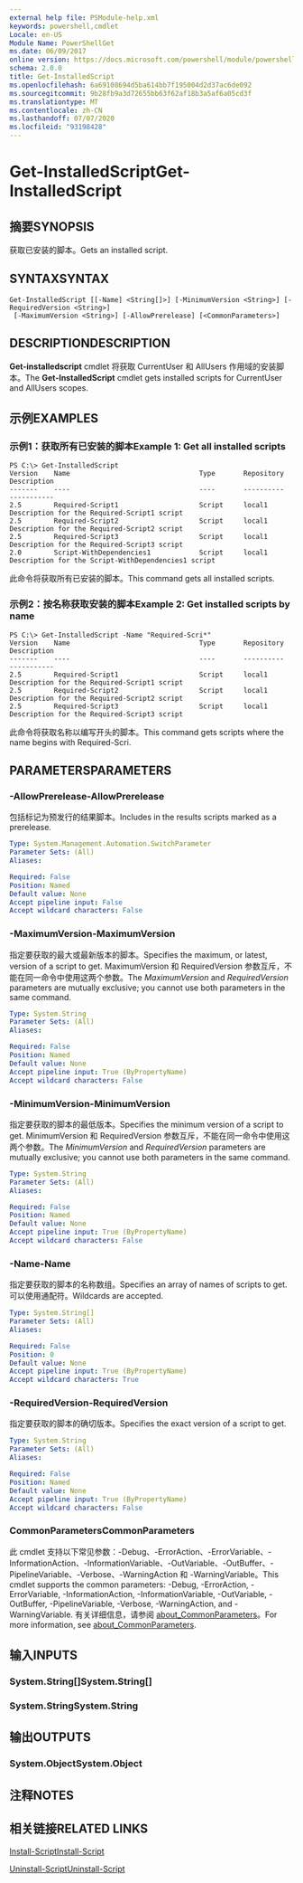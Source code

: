 ```yaml
---
external help file: PSModule-help.xml
keywords: powershell,cmdlet
Locale: en-US
Module Name: PowerShellGet
ms.date: 06/09/2017
online version: https://docs.microsoft.com/powershell/module/powershellget/get-installedscript?view=powershell-6&WT.mc_id=ps-gethelp
schema: 2.0.0
title: Get-InstalledScript
ms.openlocfilehash: 6a69108694d5ba614bb7f195004d2d37ac6de092
ms.sourcegitcommit: 9b28fb9a3d72655bb63f62af18b3a5af6a05cd3f
ms.translationtype: MT
ms.contentlocale: zh-CN
ms.lasthandoff: 07/07/2020
ms.locfileid: "93198428"
---
```

# <span data-ttu-id="3d6a3-103">Get-InstalledScript</span><span class="sxs-lookup"><span data-stu-id="3d6a3-103">Get-InstalledScript</span></span>

## <span data-ttu-id="3d6a3-104">摘要</span><span class="sxs-lookup"><span data-stu-id="3d6a3-104">SYNOPSIS</span></span>
<span data-ttu-id="3d6a3-105">获取已安装的脚本。</span><span class="sxs-lookup"><span data-stu-id="3d6a3-105">Gets an installed script.</span></span>

## <span data-ttu-id="3d6a3-106">SYNTAX</span><span class="sxs-lookup"><span data-stu-id="3d6a3-106">SYNTAX</span></span>

```
Get-InstalledScript [[-Name] <String[]>] [-MinimumVersion <String>] [-RequiredVersion <String>]
 [-MaximumVersion <String>] [-AllowPrerelease] [<CommonParameters>]
```

## <span data-ttu-id="3d6a3-107">DESCRIPTION</span><span class="sxs-lookup"><span data-stu-id="3d6a3-107">DESCRIPTION</span></span>

<span data-ttu-id="3d6a3-108">**Get-installedscript** cmdlet 将获取 CurrentUser 和 AllUsers 作用域的安装脚本。</span><span class="sxs-lookup"><span data-stu-id="3d6a3-108">The **Get-InstalledScript** cmdlet gets installed scripts for CurrentUser and AllUsers scopes.</span></span>

## <span data-ttu-id="3d6a3-109">示例</span><span class="sxs-lookup"><span data-stu-id="3d6a3-109">EXAMPLES</span></span>

### <span data-ttu-id="3d6a3-110">示例1：获取所有已安装的脚本</span><span class="sxs-lookup"><span data-stu-id="3d6a3-110">Example 1: Get all installed scripts</span></span>

```
PS C:\> Get-InstalledScript
Version    Name                                Type       Repository           Description
-------    ----                                ----       ----------           -----------
2.5        Required-Script1                    Script     local1               Description for the Required-Script1 script
2.5        Required-Script2                    Script     local1               Description for the Required-Script2 script
2.5        Required-Script3                    Script     local1               Description for the Required-Script3 script
2.0        Script-WithDependencies1            Script     local1               Description for the Script-WithDependencies1 script
```

<span data-ttu-id="3d6a3-111">此命令将获取所有已安装的脚本。</span><span class="sxs-lookup"><span data-stu-id="3d6a3-111">This command gets all installed scripts.</span></span>

### <span data-ttu-id="3d6a3-112">示例2：按名称获取安装的脚本</span><span class="sxs-lookup"><span data-stu-id="3d6a3-112">Example 2: Get installed scripts by name</span></span>

```
PS C:\> Get-InstalledScript -Name "Required-Scri*"
Version    Name                                Type       Repository           Description
-------    ----                                ----       ----------           -----------
2.5        Required-Script1                    Script     local1               Description for the Required-Script1 script
2.5        Required-Script2                    Script     local1               Description for the Required-Script2 script
2.5        Required-Script3                    Script     local1               Description for the Required-Script3 script
```

<span data-ttu-id="3d6a3-113">此命令将获取名称以编写开头的脚本。</span><span class="sxs-lookup"><span data-stu-id="3d6a3-113">This command gets scripts where the name begins with Required-Scri.</span></span>

## <span data-ttu-id="3d6a3-114">PARAMETERS</span><span class="sxs-lookup"><span data-stu-id="3d6a3-114">PARAMETERS</span></span>

### <span data-ttu-id="3d6a3-115">-AllowPrerelease</span><span class="sxs-lookup"><span data-stu-id="3d6a3-115">-AllowPrerelease</span></span>

<span data-ttu-id="3d6a3-116">包括标记为预发行的结果脚本。</span><span class="sxs-lookup"><span data-stu-id="3d6a3-116">Includes in the results scripts marked as a prerelease.</span></span>

```yaml
Type: System.Management.Automation.SwitchParameter
Parameter Sets: (All)
Aliases:

Required: False
Position: Named
Default value: None
Accept pipeline input: False
Accept wildcard characters: False
```

### <span data-ttu-id="3d6a3-117">-MaximumVersion</span><span class="sxs-lookup"><span data-stu-id="3d6a3-117">-MaximumVersion</span></span>

<span data-ttu-id="3d6a3-118">指定要获取的最大或最新版本的脚本。</span><span class="sxs-lookup"><span data-stu-id="3d6a3-118">Specifies the maximum, or latest, version of a script to get.</span></span>
<span data-ttu-id="3d6a3-119">MaximumVersion  和 RequiredVersion  参数互斥，不能在同一命令中使用这两个参数。</span><span class="sxs-lookup"><span data-stu-id="3d6a3-119">The *MaximumVersion* and *RequiredVersion* parameters are mutually exclusive; you cannot use both parameters in the same command.</span></span>

```yaml
Type: System.String
Parameter Sets: (All)
Aliases:

Required: False
Position: Named
Default value: None
Accept pipeline input: True (ByPropertyName)
Accept wildcard characters: False
```

### <span data-ttu-id="3d6a3-120">-MinimumVersion</span><span class="sxs-lookup"><span data-stu-id="3d6a3-120">-MinimumVersion</span></span>

<span data-ttu-id="3d6a3-121">指定要获取的脚本的最低版本。</span><span class="sxs-lookup"><span data-stu-id="3d6a3-121">Specifies the minimum version of a script to get.</span></span>
<span data-ttu-id="3d6a3-122">MinimumVersion  和 RequiredVersion  参数互斥，不能在同一命令中使用这两个参数。</span><span class="sxs-lookup"><span data-stu-id="3d6a3-122">The *MinimumVersion* and *RequiredVersion* parameters are mutually exclusive; you cannot use both parameters in the same command.</span></span>

```yaml
Type: System.String
Parameter Sets: (All)
Aliases:

Required: False
Position: Named
Default value: None
Accept pipeline input: True (ByPropertyName)
Accept wildcard characters: False
```

### <span data-ttu-id="3d6a3-123">-Name</span><span class="sxs-lookup"><span data-stu-id="3d6a3-123">-Name</span></span>

<span data-ttu-id="3d6a3-124">指定要获取的脚本的名称数组。</span><span class="sxs-lookup"><span data-stu-id="3d6a3-124">Specifies an array of names of scripts to get.</span></span>
<span data-ttu-id="3d6a3-125">可以使用通配符。</span><span class="sxs-lookup"><span data-stu-id="3d6a3-125">Wildcards are accepted.</span></span>

```yaml
Type: System.String[]
Parameter Sets: (All)
Aliases:

Required: False
Position: 0
Default value: None
Accept pipeline input: True (ByPropertyName)
Accept wildcard characters: True
```

### <span data-ttu-id="3d6a3-126">-RequiredVersion</span><span class="sxs-lookup"><span data-stu-id="3d6a3-126">-RequiredVersion</span></span>

<span data-ttu-id="3d6a3-127">指定要获取的脚本的确切版本。</span><span class="sxs-lookup"><span data-stu-id="3d6a3-127">Specifies the exact version of a script to get.</span></span>

```yaml
Type: System.String
Parameter Sets: (All)
Aliases:

Required: False
Position: Named
Default value: None
Accept pipeline input: True (ByPropertyName)
Accept wildcard characters: False
```

### <span data-ttu-id="3d6a3-128">CommonParameters</span><span class="sxs-lookup"><span data-stu-id="3d6a3-128">CommonParameters</span></span>

<span data-ttu-id="3d6a3-129">此 cmdlet 支持以下常见参数：-Debug、-ErrorAction、-ErrorVariable、-InformationAction、-InformationVariable、-OutVariable、-OutBuffer、-PipelineVariable、-Verbose、-WarningAction 和 -WarningVariable。</span><span class="sxs-lookup"><span data-stu-id="3d6a3-129">This cmdlet supports the common parameters: -Debug, -ErrorAction, -ErrorVariable, -InformationAction, -InformationVariable, -OutVariable, -OutBuffer, -PipelineVariable, -Verbose, -WarningAction, and -WarningVariable.</span></span> <span data-ttu-id="3d6a3-130">有关详细信息，请参阅 [about_CommonParameters](https://go.microsoft.com/fwlink/?LinkID=113216)。</span><span class="sxs-lookup"><span data-stu-id="3d6a3-130">For more information, see [about_CommonParameters](https://go.microsoft.com/fwlink/?LinkID=113216).</span></span>

## <span data-ttu-id="3d6a3-131">输入</span><span class="sxs-lookup"><span data-stu-id="3d6a3-131">INPUTS</span></span>

### <span data-ttu-id="3d6a3-132">System.String[]</span><span class="sxs-lookup"><span data-stu-id="3d6a3-132">System.String[]</span></span>

### <span data-ttu-id="3d6a3-133">System.String</span><span class="sxs-lookup"><span data-stu-id="3d6a3-133">System.String</span></span>

## <span data-ttu-id="3d6a3-134">输出</span><span class="sxs-lookup"><span data-stu-id="3d6a3-134">OUTPUTS</span></span>

### <span data-ttu-id="3d6a3-135">System.Object</span><span class="sxs-lookup"><span data-stu-id="3d6a3-135">System.Object</span></span>

## <span data-ttu-id="3d6a3-136">注释</span><span class="sxs-lookup"><span data-stu-id="3d6a3-136">NOTES</span></span>

## <span data-ttu-id="3d6a3-137">相关链接</span><span class="sxs-lookup"><span data-stu-id="3d6a3-137">RELATED LINKS</span></span>

[<span data-ttu-id="3d6a3-138">Install-Script</span><span class="sxs-lookup"><span data-stu-id="3d6a3-138">Install-Script</span></span>](Install-Script.md)

[<span data-ttu-id="3d6a3-139">Uninstall-Script</span><span class="sxs-lookup"><span data-stu-id="3d6a3-139">Uninstall-Script</span></span>](Uninstall-Script.md)
